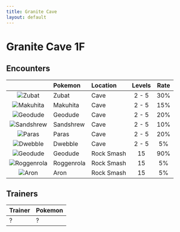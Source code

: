 ```yaml
---
title: Granite Cave
layout: default
---
```

# Granite Cave 1F

## Encounters

|    | Pokemon | Location | Levels | Rate |
|:--:|:--------|:---------|:------:|:----:|
| ![Zubat](https://serebii.net/pokedex-sm/icon/041.png) | Zubat | Cave | 2 - 5 | 30% |
| ![Makuhita](https://serebii.net/pokedex-sm/icon/296.png) | Makuhita | Cave | 2 - 5 | 15% |
| ![Geodude](https://serebii.net/pokedex-sm/icon/074.png) | Geodude | Cave | 2 - 5 | 20% |
| ![Sandshrew](https://serebii.net/pokedex-sm/icon/027.png) | Sandshrew | Cave | 2 - 5 | 10% |
| ![Paras](https://serebii.net/pokedex-sm/icon/046.png) | Paras | Cave | 2 - 5 | 20% |
| ![Dwebble](https://serebii.net/pokedex-sm/icon/557.png) | Dwebble | Cave | 2 - 5 | 5% |
| ![Geodude](https://serebii.net/pokedex-sm/icon/074.png) | Geodude | Rock Smash | 15 | 90% |
| ![Roggenrola](https://serebii.net/pokedex-sm/icon/524.png) | Roggenrola | Rock Smash | 15 | 5% |
| ![Aron](https://serebii.net/pokedex-sm/icon/304.png) | Aron | Rock Smash | 15 | 5% |

## Trainers

| Trainer | Pokemon |
|:--------|:--------|
| ?       | ?       |